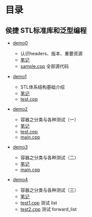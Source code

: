 # 目录

## 侯捷 STL标准库和泛型编程

- [demo0](demo0)
    - 认识headers、版本、重要资源
    - [笔记](demo0/note.md)
    - [sample.cpp](sample.cpp) 全部源代码

- [demo1](demo1) 
    - STL体系结构基础介绍
    - [笔记](demo1/note.md)
    - [test.cpp](demo1/test.cpp)

- [demo2](demo2)
    - 容器之分类与各种测试（一）
    - [笔记](demo2/note.md)
    - [test.cpp](demo2/test.cpp)
    - [main.cpp](demo2/main.cpp)

- [demo3](demo3)
    - 容器之分类与各种测试（二）
    - [笔记](demo3/note.md)
    - [main.cpp](demo3/main.cpp)

- [demo4](demo4)
    - 容器之分类与各种测试（三）
    - [笔记](demo4/note.md)
    - [test1.cpp](demo4/test1.cpp)  测试 list
    - [test2.cpp](demo4/test2.cpp)  测试 forward_list